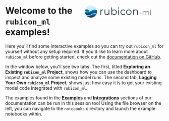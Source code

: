<div style="margin:3em;">
     <img src="../docs/source/_static/images/rubicon_ml_logo_light.svg" width="50%" align="right">
</div>

# Welcome to the `rubicon_ml` examples!

Here you'll find some interactive examples so you can try out `rubicon_ml` for yourself
without any setup required. If you'd like to learn more about `rubicon_ml` before getting
started, check out the [documentation on GitHub](https://capitalone.github.io/rubicon-ml/).

In the window below, you'll see two tabs. The first, titled **Exploring an Existing
`rubicon_ml` Project**, shows how you can use the dashboard to inspect and analyze some
existing model runs. The second tab, **Logging Your Own `rubicon_ml` Project**, shows
just how easy it is to get your existing model code integrated with `rubicon_ml`.

The examples found in the [**Examples**](https://capitalone.github.io/rubicon-ml/examples.html)
and [**Integrations**](https://capitalone.github.io/rubicon-ml/integrations.html) sections of
our documentation can be run in this session too! Using the file browser on the left, you
can navigate to the `notebooks` directory and launch the example notebooks within.
